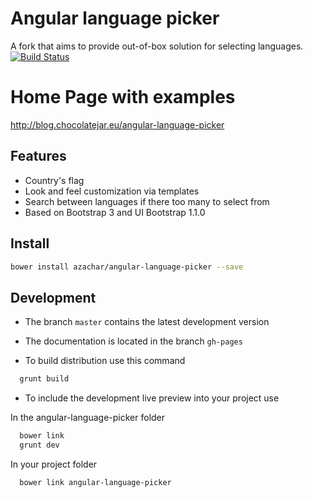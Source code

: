 # Angular language picker
A fork that aims to provide out-of-box solution for selecting languages. [![Build Status](https://travis-ci.org/azachar/angular-language-picker.svg)](https://travis-ci.org/azachar/angular-language-picker)

# Home Page with examples
http://blog.chocolatejar.eu/angular-language-picker


## Features
* Country's flag
* Look and feel customization via templates
* Search between languages if there too many to select from
* Based on Bootstrap 3 and UI Bootstrap 1.1.0

## Install

```bash
bower install azachar/angular-language-picker --save
```

## Development

* The branch ``master`` contains the latest development version
* The documentation is located in the branch ``gh-pages``

* To build distribution use this command
```bash
  grunt build
```
* To include the development live preview into your project use

In the angular-language-picker folder

```bash
  bower link
  grunt dev
```

In your project folder

```bash
  bower link angular-language-picker
```